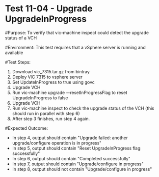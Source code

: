 Test 11-04 - Upgrade UpgradeInProgress
=======

#Purpose:
To verify that vic-machine inspect could detect the upgrade status of a VCH

#Environment:
This test requires that a vSphere server is running and available

#Test Steps:
1. Download vic_7315.tar.gz from bintray
2. Deploy VIC 7315 to vsphere server
3. Set UpdateInProgress to true using govc
4. Upgrade VCH
5. Run vic-machine upgrade --resetInProgressFlag to reset UpgradeInProgress to false
6. Upgrade VCH
7. Run vic-machine inspect to check the upgrade status of the VCH (this should run in parallel with step 6)
8. After step 3 finishes, run step 4 again.

#Expected Outcome:
* In step 4, output should contain "Upgrade failed: another upgrade/configure operation is in progress"
* In step 5, output should contain "Reset UpgradeInProgress flag successfully"
* In step 6, output should contain "Completed successfully"
* In step 7, output should contain "Upgrade/configure in progress"
* In step 8, output should not contain "Upgrade/configure in progress"
